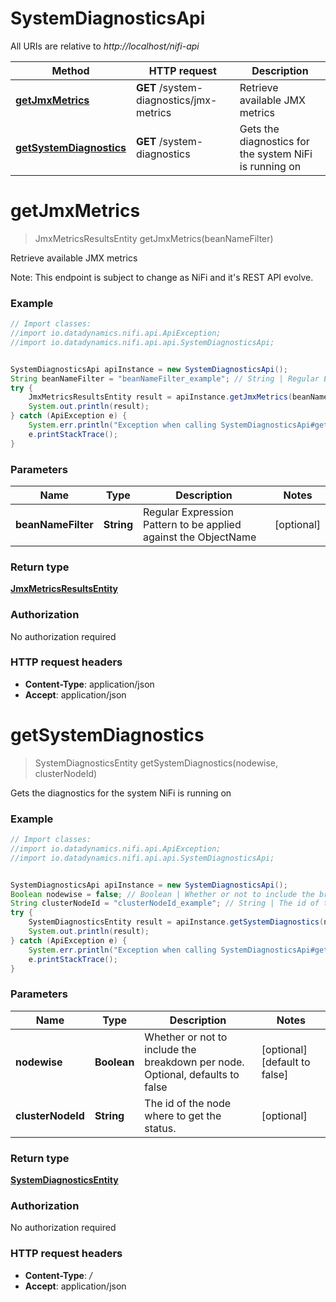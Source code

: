 # SystemDiagnosticsApi

All URIs are relative to *http://localhost/nifi-api*

Method | HTTP request | Description
------------- | ------------- | -------------
[**getJmxMetrics**](SystemDiagnosticsApi.md#getJmxMetrics) | **GET** /system-diagnostics/jmx-metrics | Retrieve available JMX metrics
[**getSystemDiagnostics**](SystemDiagnosticsApi.md#getSystemDiagnostics) | **GET** /system-diagnostics | Gets the diagnostics for the system NiFi is running on


<a name="getJmxMetrics"></a>
# **getJmxMetrics**
> JmxMetricsResultsEntity getJmxMetrics(beanNameFilter)

Retrieve available JMX metrics

Note: This endpoint is subject to change as NiFi and it&#39;s REST API evolve.

### Example
```java
// Import classes:
//import io.datadynamics.nifi.api.ApiException;
//import io.datadynamics.nifi.api.api.SystemDiagnosticsApi;


SystemDiagnosticsApi apiInstance = new SystemDiagnosticsApi();
String beanNameFilter = "beanNameFilter_example"; // String | Regular Expression Pattern to be applied against the ObjectName
try {
    JmxMetricsResultsEntity result = apiInstance.getJmxMetrics(beanNameFilter);
    System.out.println(result);
} catch (ApiException e) {
    System.err.println("Exception when calling SystemDiagnosticsApi#getJmxMetrics");
    e.printStackTrace();
}
```

### Parameters

Name | Type | Description  | Notes
------------- | ------------- | ------------- | -------------
 **beanNameFilter** | **String**| Regular Expression Pattern to be applied against the ObjectName | [optional]

### Return type

[**JmxMetricsResultsEntity**](JmxMetricsResultsEntity.md)

### Authorization

No authorization required

### HTTP request headers

 - **Content-Type**: application/json
 - **Accept**: application/json

<a name="getSystemDiagnostics"></a>
# **getSystemDiagnostics**
> SystemDiagnosticsEntity getSystemDiagnostics(nodewise, clusterNodeId)

Gets the diagnostics for the system NiFi is running on



### Example
```java
// Import classes:
//import io.datadynamics.nifi.api.ApiException;
//import io.datadynamics.nifi.api.api.SystemDiagnosticsApi;


SystemDiagnosticsApi apiInstance = new SystemDiagnosticsApi();
Boolean nodewise = false; // Boolean | Whether or not to include the breakdown per node. Optional, defaults to false
String clusterNodeId = "clusterNodeId_example"; // String | The id of the node where to get the status.
try {
    SystemDiagnosticsEntity result = apiInstance.getSystemDiagnostics(nodewise, clusterNodeId);
    System.out.println(result);
} catch (ApiException e) {
    System.err.println("Exception when calling SystemDiagnosticsApi#getSystemDiagnostics");
    e.printStackTrace();
}
```

### Parameters

Name | Type | Description  | Notes
------------- | ------------- | ------------- | -------------
 **nodewise** | **Boolean**| Whether or not to include the breakdown per node. Optional, defaults to false | [optional] [default to false]
 **clusterNodeId** | **String**| The id of the node where to get the status. | [optional]

### Return type

[**SystemDiagnosticsEntity**](SystemDiagnosticsEntity.md)

### Authorization

No authorization required

### HTTP request headers

 - **Content-Type**: */*
 - **Accept**: application/json

